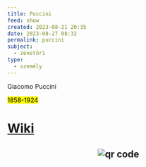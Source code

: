 ```yaml
---
title: Puccini
feed: show
created: 2023-08-21 20:35
date: 2023-08-27 08:32
permalink: puccini
subject:
  - zenetöri
type:
  - személy
---
```


Giacomo Puccini

<mark>1858-1924</mark>

# [Wiki](https://www.wikiwand.com/hu/Puccini)




## <p style="text-align: center;"><img src="https://chart.googleapis.com/chart?cht=qr&chl=https://notes.andrasdenes.com/puccini&chs=180x180&choe=UTF-8&chld=L|2" alt="qr code"></p>

